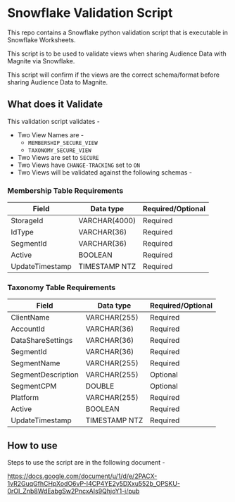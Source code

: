 # Snowflake Validation Script

This repo contains a Snowflake python validation script that is executable in Snowflake Worksheets.

This script is to be used to validate views when sharing Audience Data with Magnite via Snowflake.

This script will confirm if the views are the correct schema/format before sharing Audience Data to Magnite.
 

## What does it Validate
This validation script validates -
  - Two View Names are - 
    - `MEMBERSHIP_SECURE_VIEW`
    - `TAXONOMY_SECURE_VIEW`
  - Two Views are set to `SECURE`
  - Two Views have `CHANGE-TRACKING` set to `ON`
  - Two Views will be validated against the following schemas - 
    
### Membership Table Requirements

| Field | Data type     | Required/Optional |
| ------ |---------------| ------ |
| StorageId | VARCHAR(4000) | Required |
| IdType | VARCHAR(36)   | Required |
| SegmentId | VARCHAR(36)   | Required |
| Active | BOOLEAN       | Required |
| UpdateTimestamp  | TIMESTAMP NTZ | Required |

### Taxonomy Table Requirements

| Field | Data type     | Required/Optional |
| ------ |---------------| ------ |
| ClientName | VARCHAR(255)  | Required |
| AccountId | VARCHAR(36)   | Required |
| DataShareSettings | VARCHAR(36)   | Required |
| SegmentId | VARCHAR(36)   | Required |
| SegmentName | VARCHAR(255)  | Required |
| SegmentDescription | VARCHAR(255)  | Optional |
| SegmentCPM | DOUBLE        | Optional |
| Platform | VARCHAR(255)  | Required |
| Active | BOOLEAN       | Required | True |
| UpdateTimestamp | TIMESTAMP NTZ | Required |


## How to use

Steps to use the script are in the following document -

https://docs.google.com/document/u/1/d/e/2PACX-1vR2GuqGfhCHpXodO6vP-I4CP4YE2y5DXxu552b_OPSKU-0rOI_Znb8WdEabgSw2PncxAIs9QhjoY1-j/pub


